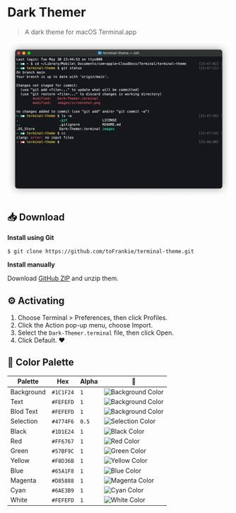 # Dark Themer

> A dark theme for macOS Terminal.app

![Screenshot](./images/screenshot.png)

## 📥 Download

**Install using Git**

```shell
$ git clone https://github.com/toFrankie/terminal-theme.git
```

**Install manually**

Download [GitHub ZIP](https://github.com/toFrankie/terminal-theme/archive/refs/heads/main.zip) and unzip them.

## ⚙️ Activating

1. Choose Terminal > Preferences, then click Profiles.
2. Click the Action pop-up menu, choose Import.
3. Select the `Dark-Themer.terminal` file, then click Open.
4. Click Default. ❤️

## 🎨 Color Palette

| Palette    | Hex       | Alpha | 🧪                                                             |
| ---------- | --------- | ----- | -------------------------------------------------------------- |
| Background | `#1C1F24` | `1`   | ![Background Color](https://placehold.co/20/1C1F24/1C1F24.svg) |
| Text       | `#FEFEFD` | `1`   | ![Background Color](https://placehold.co/20/FEFEFD/FEFEFD.svg) |
| Blod Text  | `#FEFEFD` | `1`   | ![Background Color](https://placehold.co/20/FEFEFD/FEFEFD.svg) |
| Selection  | `#4774F6` | `0.5` | ![Selection Color](https://placehold.co/20/4774F6/4774F6.svg)  |
| Black      | `#1D1E24` | `1`   | ![Black Color](https://placehold.co/20/1D1E24/1D1E24.svg)      |
| Red        | `#FF6767` | `1`   | ![Red Color](https://placehold.co/20/FF6767/FF6767.svg)        |
| Green      | `#57BF9C` | `1`   | ![Green Color](https://placehold.co/20/57BF9C/57BF9C.svg)      |
| Yellow     | `#F8D36B` | `1`   | ![Yellow Color](https://placehold.co/20/F8D36B/F8D36B.svg)     |
| Blue       | `#65A1F8` | `1`   | ![Blue Color](https://placehold.co/20/65A1F8/65A1F8.svg)       |
| Magenta    | `#D85888` | `1`   | ![Magenta Color](https://placehold.co/20/D85888/D85888.svg)    |
| Cyan       | `#6AE3B9` | `1`   | ![Cyan Color](https://placehold.co/20/6AE3B9/6AE3B9.svg)       |
| White      | `#FEFEFD` | `1`   | ![White Color](https://placehold.co/20/FEFEFD/FEFEFD.svg)      |
